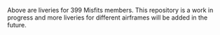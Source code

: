 Above are liveries for 399 Misfits members. This repository is a work in progress and more liveries for different airframes will be added in the future.
